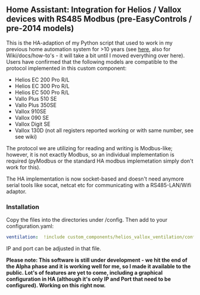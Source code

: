 ## Home Assistant: Integration for Helios / Vallox devices with RS485 Modbus (pre-EasyControls / pre-2014 models)

This is the HA-adaption of my Python script that used to work in my previous home automation system for >10 years (see [here](https://github.com/Tom-Bom-badil/helios/wiki), also for Wiki/docs/how-to's - it will take a bit until I moved everything over here). Users have confirmed that the following models are compatible to the protocol implemented in this custom component:

- Helios EC 200 Pro R/L
- Helios EC 300 Pro R/L
- Helios EC 500 Pro R/L
- Vallo Plus 510 SE
- Vallo Plus 350SE
- Vallox 910SE
- Vallox 090 SE
- Vallox Digit SE
- Vallox 130D (not all registers reported working or with same number, see see wiki)

The protocol we are utilizing for reading and writing is Modbus-like; however, it is not exactly Modbus, so an individual implementation is required (pyModbus or the standard HA modbus implemetation simply don't work for this).

The HA implementation is now socket-based and doesn't need anymore serial tools like socat, netcat etc for communicating with a RS485-LAN/Wifi adaptor.

### Installation

Copy the files into the directories under /config. Then add to your configuration.yaml:

```yaml
ventilation:  !include custom_components/helios_vallox_ventilation/configuration.yaml
```

IP and port can be adjusted in that file.


**Please note: This software is still under development - we hit the end of the Alpha phase and it is working well for me, so I made it available to the public. Lot's of features are yet to come, including a graphical configuration in HA (although it's only IP and Port that need to be configured). Working on this right now.**
